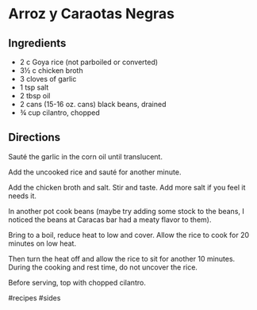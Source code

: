 # Arroz y Caraotas Negras
## Ingredients
* 2 c Goya rice (not parboiled or converted)
* 3½ c chicken broth
* 3 cloves of garlic
* 1 tsp salt
* 2 tbsp oil
* 2 cans (15-16 oz. cans) black beans, drained
* ¾ cup cilantro, chopped

## Directions
Sauté the garlic in the corn oil until translucent.

Add the uncooked rice and sauté for another minute.

Add the chicken broth and salt. Stir and taste. Add more salt if you feel it needs it.

In another pot cook beans (maybe try adding some stock to the beans, I noticed the beans at Caracas bar had a meaty flavor to them).

Bring to a boil, reduce heat to low and cover. Allow the rice to cook for 20 minutes on low heat.

Then turn the heat off and allow the rice to sit for another 10 minutes. During the cooking and rest time, do not uncover the rice.

Before serving, top with chopped cilantro.

#recipes #sides